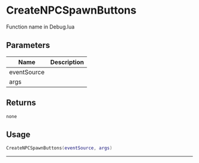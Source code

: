 # CreateNPCSpawnButtons

Function name in Debug.lua

## Parameters

| Name        | Description |
| ----------- | ----------- |
| eventSource |             |
| args        |             |

## Returns

`none`

## Usage

```lua
CreateNPCSpawnButtons(eventSource, args)
```

---
